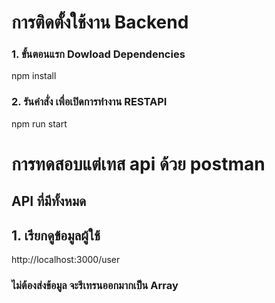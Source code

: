 # การติดตั้งใช้งาน Backend
### 1. ขั้นตอนแรก Dowload Dependencies
npm install 

### 2. รันคำสั่ง เพื่อเปิดการทำงาน RESTAPI
npm run start


# การทดสอบแต่เทส api ด้วย postman
## API ที่มีทั้งหมด

## 1. เรียกดูข้อมูลผู้ใช้
http://localhost:3000/user

### ไม่ต้องส่งข้อมูล จะรีเทรนออกมากเป็น Array
